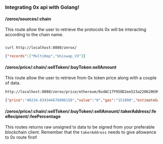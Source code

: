 ### Integrating 0x api with Golang!

#### /zerox/sources/:chain

This route allow the user to retrieve the protocols 0x will be interacting according to the chain name.

```curl

curl http://localhost:8080/zerox/

```

```json
{"records":["MultiHop","Uniswap_V3"]}
```

#### /zerox/price/:chain/:sellToken/:buyToken:sellAmount

This route allow the user to retrieve from 0x token price along with a couple of data.

```curl
http://localhost:8080/zerox/price/ethereum/0xdAC17F958D2ee523a2206206994597C13D831ec7/0x95aD61b0a150d79219dCF64E1E6Cc01f0B64C4cE/1000
```

```json
{"price":"40234.034344676906158","value":"0","gas":"151000","estimateGas":"","sources":[{"name":"0x","proportion":"0"},{"name":"Uniswap","proportion":"0"},{"name":"Uniswap_V2","proportion":"1"},{"name":"Curve","proportion":"0"},{"name":"Balancer","proportion":"0"},{"name":"Balancer_V2","proportion":"0"},{"name":"BancorV3","proportion":"0"},{"name":"SushiSwap","proportion":"0"},{"name":"DODO","proportion":"0"},{"name":"DODO_V2","proportion":"0"},{"name":"CryptoCom","proportion":"0"},{"name":"Lido","proportion":"0"},{"name":"MakerPsm","proportion":"0"},{"name":"KyberDMM","proportion":"0"},{"name":"Uniswap_V3","proportion":"0"},{"name":"Curve_V2","proportion":"0"},{"name":"ShibaSwap","proportion":"0"},{"name":"Synapse","proportion":"0"},{"name":"Synthetix","proportion":"0"},{"name":"Aave_V2","proportion":"0"},{"name":"Compound","proportion":"0"},{"name":"KyberElastic","proportion":"0"},{"name":"Maverick_V1","proportion":"0"},{"name":"PancakeSwap_V3","proportion":"0"}]}
```

#### /zerox/price/:chain/:sellToken/:buyToken/:sellAmount/:takerAddress/:feeRecipient/:feePercentage

This routes returns raw unsigned tx data to be signed from your preferable blockchain client.
Remember that the `takerAddress` needs to give allowance to 0x route first!
